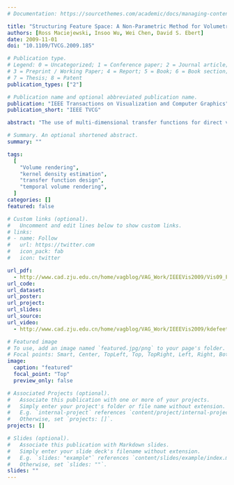 ```yaml
---
# Documentation: https://sourcethemes.com/academic/docs/managing-content/

title: "Structuring Feature Space: A Non-Parametric Method for Volumetric Transfer Function Generation."
authors: [Ross Maciejewski, Insoo Wu, Wei Chen, David S. Ebert]
date: 2009-11-01
doi: "10.1109/TVCG.2009.185"

# Publication type.
# Legend: 0 = Uncategorized; 1 = Conference paper; 2 = Journal article;
# 3 = Preprint / Working Paper; 4 = Report; 5 = Book; 6 = Book section;
# 7 = Thesis; 8 = Patent
publication_types: ["2"]

# Publication name and optional abbreviated publication name.
publication: "IEEE Transactions on Visualization and Computer Graphics"
publication_short: "IEEE TVCG"

abstract: "The use of multi-dimensional transfer functions for direct volume rendering has been shown to be an effective means of extracting materials and their boundaries for both scalar and multivariate data. The most common multi-dimensional transfer function consists of a two-dimensional (2D) histogram with axes representing a subset of the feature space (e.g., value vs. value gradient magnitude), with each entry in the 2D histogram being the number of voxels at a given feature space pair. Users then assign color and opacity to the voxel distributions within the given feature space through the use of interactive widgets (e.g., box, circular, triangular selection). Unfortunately, such tools lead users through a trial-and-error approach as they assess which data values within the feature space map to a given area of interest within the volumetric space. In this work, we propose the addition of non-parametric clustering within the transfer function feature space in order to extract patterns and guide transfer function generation. We apply a non-parametric kernel density estimation to group voxels of similar features within the 2D histogram. These groups are then binned and colored based on their estimated density, and the user may interactively grow and shrink the binned regions to explore feature boundaries and extract regions of interest. We also extend this scheme to temporal volumetric data in which time steps of 2D histograms are composited into a histogram volume. A three-dimensional (3D) density estimation is then applied, and users can explore regions within the feature space across time without adjusting the transfer function at each time step. Our work enables users to effectively explore the structures found within a feature space of the volume and provide a context in which the user can understand how these structures relate to their volumetric data. We provide tools for enhanced exploration and manipulation of the transfer function, and we show that the initial transfer function generation serves as a reasonable base for volumetric rendering, reducing the trial-and-error overhead typically found in transfer function design."

# Summary. An optional shortened abstract.
summary: ""

tags:
  [
    "Volume rendering",
    "kernel density estimation",
    "transfer function design",
    "temporal volume rendering",
  ]
categories: []
featured: false

# Custom links (optional).
#   Uncomment and edit lines below to show custom links.
# links:
# - name: Follow
#   url: https://twitter.com
#   icon_pack: fab
#   icon: twitter

url_pdf:
  - http://www.cad.zju.edu.cn/home/vagblog/VAG_Work/IEEEVis2009/Vis09_Features.pdf
url_code:
url_dataset:
url_poster:
url_project:
url_slides:
url_source:
url_video:
  - http://www.cad.zju.edu.cn/home/vagblog/VAG_Work/IEEEVis2009/kdefeet.WMV

# Featured image
# To use, add an image named `featured.jpg/png` to your page's folder.
# Focal points: Smart, Center, TopLeft, Top, TopRight, Left, Right, BottomLeft, Bottom, BottomRight.
image:
  caption: "featured"
  focal_point: "Top"
  preview_only: false

# Associated Projects (optional).
#   Associate this publication with one or more of your projects.
#   Simply enter your project's folder or file name without extension.
#   E.g. `internal-project` references `content/project/internal-project/index.md`.
#   Otherwise, set `projects: []`.
projects: []

# Slides (optional).
#   Associate this publication with Markdown slides.
#   Simply enter your slide deck's filename without extension.
#   E.g. `slides: "example"` references `content/slides/example/index.md`.
#   Otherwise, set `slides: ""`.
slides: ""
---
```

